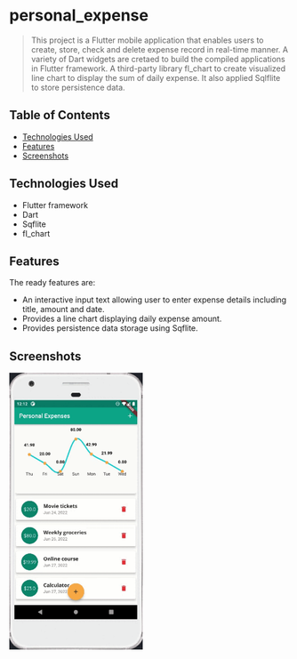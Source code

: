 # personal_expense

> This project is a Flutter mobile application that enables users to create, store, check and delete expense record in real-time manner. A variety of Dart widgets are cretaed to build the compiled applications in Flutter framework. A third-party library fl_chart to create visualized line chart to display the sum of daily expense. It also applied Sqlflite to store persistence data.

## Table of Contents

- [Technologies Used](#technologies-used)
- [Features](#features)
- [Screenshots](#screenshots)

## Technologies Used

- Flutter framework
- Dart
- Sqflite
- fl_chart

## Features

The ready features are:

- An interactive input text allowing user to enter expense details including title, amount and date.
- Provides a line chart displaying daily expense amount.
- Provides persistence data storage using Sqflite.

## Screenshots

<img src="screenshots/expense.gif" width=240>
